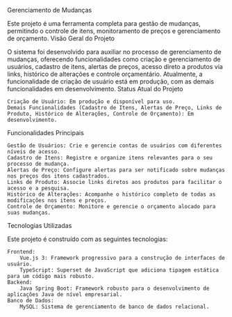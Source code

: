 Gerenciamento de Mudanças

Este projeto é uma ferramenta completa para gestão de mudanças, permitindo o controle de itens, monitoramento de preços e gerenciamento de orçamento.
Visão Geral do Projeto

O sistema foi desenvolvido para auxiliar no processo de gerenciamento de mudanças, oferecendo funcionalidades como criação e gerenciamento de usuários, cadastro de itens, alertas de preços, acesso direto a produtos via links, histórico de alterações e controle orçamentário. Atualmente, a funcionalidade de criação de usuário está em produção, com as demais funcionalidades em desenvolvimento.
Status Atual do Projeto

    Criação de Usuário: Em produção e disponível para uso.
    Demais Funcionalidades (Cadastro de Itens, Alertas de Preço, Links de Produto, Histórico de Alterações, Controle de Orçamento): Em desenvolvimento.

Funcionalidades Principais

    Gestão de Usuários: Crie e gerencie contas de usuários com diferentes níveis de acesso.
    Cadastro de Itens: Registre e organize itens relevantes para o seu processo de mudança.
    Alertas de Preço: Configure alertas para ser notificado sobre mudanças nos preços dos itens cadastrados.
    Links de Produto: Associe links diretos aos produtos para facilitar o acesso e a pesquisa.
    Histórico de Alterações: Acompanhe o histórico completo de todas as modificações nos itens e preços.
    Controle de Orçamento: Monitore e gerencie o orçamento alocado para suas mudanças.

Tecnologias Utilizadas

Este projeto é construído com as seguintes tecnologias:

    Frontend:
        Vue.js 3: Framework progressivo para a construção de interfaces de usuário.
        TypeScript: Superset de JavaScript que adiciona tipagem estática para um código mais robusto.
    Backend:
        Java Spring Boot: Framework robusto para o desenvolvimento de aplicações Java de nível empresarial.
    Banco de Dados:
        MySQL: Sistema de gerenciamento de banco de dados relacional.

